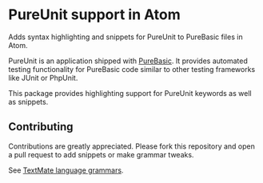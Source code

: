 # PureUnit support in Atom

Adds syntax highlighting and snippets for PureUnit to PureBasic files in Atom.

PureUnit is an application shipped with [PureBasic](http://www.purebasic.com). It provides automated testing functionality for PureBasic code similar to other testing frameworks like JUnit or PhpUnit.

This package provides highlighting support for PureUnit keywords as well as snippets.

## Contributing

Contributions are greatly appreciated. Please fork this repository and open a pull request to add snippets or make grammar tweaks.

See [TextMate language grammars](http://manual.macromates.com/en/language_grammars).
